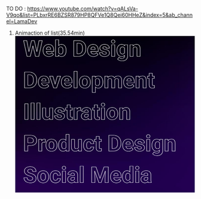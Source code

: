 TO DO : 
https://www.youtube.com/watch?v=qALsVa-V9qo&list=PLbxrRE6BZSR879HP8QFVe1Q8Qei60HHeZ&index=5&ab_channel=LamaDev
1. Animaction of list(35.54min)![Alt text](image.png)